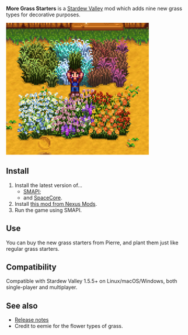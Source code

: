 ﻿**More Grass Starters** is a [Stardew Valley](http://stardewvalley.net/) mod which adds nine new
grass types for decorative purposes.

![](screenshot.png)

## Install
1. Install the latest version of...
   * [SMAPI](https://smapi.io);
   * and [SpaceCore](https://www.nexusmods.com/stardewvalley/mods/1348).
2. Install [this mod from Nexus Mods](http://www.nexusmods.com/stardewvalley/mods/1702).
3. Run the game using SMAPI.

## Use
You can buy the new grass starters from Pierre, and plant them just like regular grass starters.

## Compatibility
Compatible with Stardew Valley 1.5.5+ on Linux/macOS/Windows, both single-player and multiplayer.

## See also
* [Release notes](release-notes.md)
* Credit to eemie for the flower types of grass.
